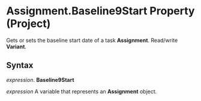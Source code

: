 
# Assignment.Baseline9Start Property (Project)

Gets or sets the baseline start date of a task  **Assignment**. Read/write **Variant**.


## Syntax

 _expression_. **Baseline9Start**

 _expression_ A variable that represents an **Assignment** object.


